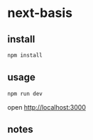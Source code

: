 # next-basis

## install

```bash
npm install
```

## usage

```bash
npm run dev
```

open [http://localhost:3000](http://localhost:3000)

## notes
